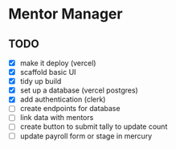 # Mentor Manager

## TODO

- [x] make it deploy (vercel)
- [x] scaffold basic UI
- [x] tidy up build
- [x] set up a database (vercel postgres)
- [x] add authentication (clerk)
- [ ] create endpoints for database
- [ ] link data with mentors
- [ ] create button to submit tally to update count
- [ ] update payroll form or stage in mercury
